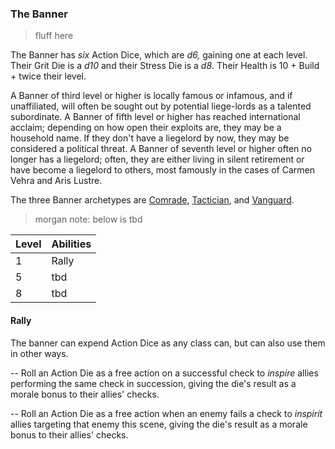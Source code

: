 ### The Banner

> fluff here

The Banner has *six* Action Dice, which are *d6,* gaining one at each level. Their Grit Die is a *d10* and their Stress Die is a *d8*. Their Health is 10 + Build + twice their level.

A Banner of third level or higher is locally famous or infamous, and if unaffiliated, will often be sought out by potential liege-lords as a talented subordinate. A Banner of fifth level or higher has reached international acclaim; depending on how open their exploits are, they may be a household name. If they don't have a liegelord by now, they may be considered a political threat. A Banner of seventh level or higher often no longer has a liegelord; often, they are either living in silent retirement or have become a liegelord to others, most famously in the cases of Carmen Vehra and Aris Lustre.

The three Banner archetypes are [Comrade](https://github.com/morganmayday/tayen-core/blob/main/archetypes/banner/comrade.md), [Tactician](https://github.com/morganmayday/tayen-core/blob/main/archetypes/banner/tactician.md), and [Vanguard](https://github.com/morganmayday/tayen-core/blob/main/archetypes/banner/vanguard.md).

> morgan note: below is tbd

| Level | Abilities |
| ----- | --------- |
| 1 | Rally |
| 5 | tbd |
| 8 | tbd |

#### Rally
The banner can expend Action Dice as any class can, but can also use them in other ways.

-- Roll an Action Die as a free action on a successful check to _inspire_ allies performing the same check in succession, giving the die's result as a morale bonus to their allies' checks.

-- Roll an Action Die as a free action when an enemy fails a check to _inspirit_ allies targeting that enemy this scene, giving the die's result as a morale bonus to their allies' checks.

